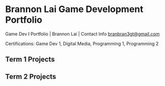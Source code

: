 # Brannon Lai Game Development Portfolio
Game Dev I Portfolio | Brannon Lai | Contact Info [branbran3gt@gmail.com](mailto:branbran3gt@gmail.com)

Certifications: 
Game Dev 1, Digital Media, Programming 1, Programming 2

## Term 1 Projects

## Term 2 Projects

